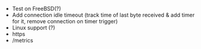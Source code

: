 - Test on FreeBSD(?)
- Add connection idle timeout (track time of last byte received & add timer for it, remove connection on timer trigger)
- Linux support (?)
- https
- /metrics
